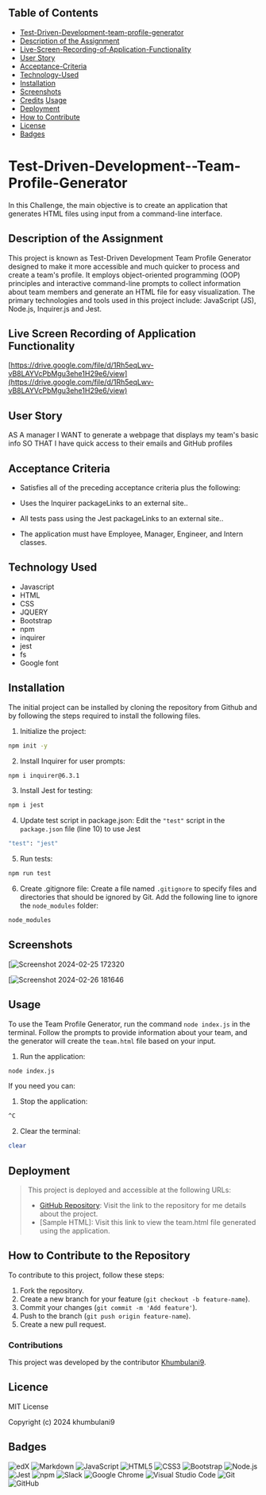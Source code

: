 ## Table of Contents
- [Test-Driven-Development-team-profile-generator](#Test-Driven-Development-team-profile-generator)
- [Description of the Assignment](#Description-of-the-Assignment)
- [Live-Screen-Recording-of-Application-Functionality](Live-Screen-Recording-of-Application-Functionality)
- [User Story](#user-story)
- [Acceptance-Criteria](#Acceptance-Critera)
- [Technology-Used](#Technology-Used)
- [Installation](#installation)
- [Screenshots](#screenshots)
- [Credits](#credits)
   [Usage](#usage)
- [Deployment](#deployment)
- [How to Contribute](#how-to-contribute)
- [License](#license)
- [Badges](#badges)


# Test-Driven-Development--Team-Profile-Generator

In this Challenge, the main objective is to create an application that generates HTML files using input from a command-line interface.

## Description of the Assignment

This project is known as Test-Driven Development Team Profile Generator designed to make it more accessible and much quicker to process and create a team's profile. It employs object-oriented programming (OOP) principles and interactive command-line prompts to collect information about team members and generate an HTML file for easy visualization. The primary technologies and tools used in this project include: JavaScript (JS), Node.js, Inquirer.js and Jest.

## Live Screen Recording of Application Functionality 

[https://drive.google.com/file/d/1Rh5eqLwv-vB8LAYVcPbMgu3ehe1H29e6/view](https://drive.google.com/file/d/1Rh5eqLwv-vB8LAYVcPbMgu3ehe1H29e6/view)



## User Story

AS A manager
I WANT to generate a webpage that displays my team's basic info
SO THAT I have quick access to their emails and GitHub profiles


## Acceptance Criteria 

* Satisfies all of the preceding acceptance criteria plus the following:

* Uses the Inquirer packageLinks to an external site..

* All tests pass using the Jest packageLinks to an external site..

* The application must have Employee, Manager, Engineer, and Intern classes.

## Technology Used

* Javascript 
* HTML
* CSS 
* JQUERY
* Bootstrap 
* npm 
* inquirer 
* jest 
* fs 
* Google font
  
## Installation

The initial project can be installed by cloning the repository from Github and by following the steps required to install the following files.

1. Initialize the project:
```bash
npm init -y
```
2. Install Inquirer for user prompts:
```bash
npm i inquirer@6.3.1
```
3. Install Jest for testing:
```bash
npm i jest
```
4. Update test script in package.json:
Edit the `"test"` script in the `package.json` file (line 10) to use Jest
```bash
"test": "jest"
```
5. Run tests:
```bash
npm run test
```
6. Create .gitignore file:
Create a file named `.gitignore` to specify files and directories that should be ignored by Git. Add the following line to ignore the `node_modules` folder:
```bash
node_modules
```

## Screenshots

[![Screenshot 2024-02-25 172320](https://github.com/khumbulani9/Test-Driven-Development-Team-Profile-Generator/assets/146132836/dc8bdf37-1a64-4810-a0ee-c06cc2151a15)


[![Screenshot 2024-02-26 181646](https://github.com/khumbulani9/Test-Driven-Development-Team-Profile-Generator/assets/146132836/89796a19-f0ac-42f4-b4bc-367341499552)


## Usage

To use the Team Profile Generator, run the command `node index.js` in the terminal. Follow the prompts to provide information about your team, and the generator will create the `team.html` file based on your input.

1. Run the application:
```bash
node index.js
```
If you need you can:
1. Stop the application:
```bash
^C
```
2. Clear the terminal:
```bash
clear
```
## Deployment
> This project is deployed and accessible at the following URLs:
> 
> - [GitHub Repository](https://github.com/khumbulani9/Test-Driven-Development--Team-Profile-Generator/blob/main/README.md): Visit the link to the repository for me details about the project.
> - [Sample HTML]: Visit this link to view the team.html file generated using the application.


## How to Contribute to the Repository
To contribute to this project, follow these steps:

1. Fork the repository.
2. Create a new branch for your feature (`git checkout -b feature-name`).
3. Commit your changes (`git commit -m 'Add feature'`).
4. Push to the branch (`git push origin feature-name`).
5. Create a new pull request.

### Contributions
This project was developed by the contributor [Khumbulani9](https://github.com/khumbulani9/Test-Driven-Development--Team-Profile-Generator/edit/main/README.md).

## Licence

MIT License

Copyright (c) 2024 khumbulani9

## Badges
![edX](https://img.shields.io/badge/edX-%2302262B.svg?style=for-the-badge&logo=edX&logoColor=white)
![Markdown](https://img.shields.io/badge/markdown-%23000000.svg?style=for-the-badge&logo=markdown&logoColor=white)
![JavaScript](https://img.shields.io/badge/javascript-%23323330.svg?style=for-the-badge&logo=javascript&logoColor=%23F7DF1E)
![HTML5](https://img.shields.io/badge/html5-%23E34F26.svg?style=for-the-badge&logo=html5&logoColor=white)
![CSS3](https://img.shields.io/badge/css3-%231572B6.svg?style=for-the-badge&logo=css3&logoColor=white)
![Bootstrap](https://img.shields.io/badge/bootstrap-%238511FA.svg?style=for-the-badge&logo=bootstrap&logoColor=white)
![Node.js](https://img.shields.io/badge/node.js-%23339933.svg?style=for-the-badge&logo=node.js&logoColor=white)
![Jest](https://img.shields.io/badge/-jest-%23C21325?style=for-the-badge&logo=jest&logoColor=white)
![npm](https://img.shields.io/badge/npm-%23CB3837.svg?style=for-the-badge&logo=npm&logoColor=white)
![Slack](https://img.shields.io/badge/Slack-4A154B?style=for-the-badge&logo=slack&logoColor=white)
![Google Chrome](https://img.shields.io/badge/Google%20Chrome-4285F4?style=for-the-badge&logo=GoogleChrome&logoColor=white)
![Visual Studio Code](https://img.shields.io/badge/Visual%20Studio%20Code-0078d7.svg?style=for-the-badge&logo=visual-studio-code&logoColor=white)
![Git](https://img.shields.io/badge/git-%23F05033.svg?style=for-the-badge&logo=git&logoColor=white)
![GitHub](https://img.shields.io/badge/github-%23121011.svg?style=for-the-badge&logo=github&logoColor=white)
